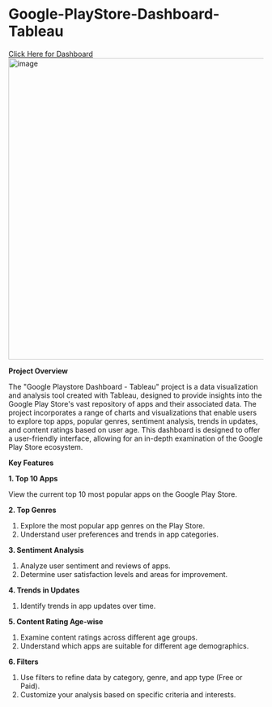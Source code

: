 # Google-PlayStore-Dashboard-Tableau
[Click Here for Dashboard](https://public.tableau.com/app/profile/nikhil.bordekar/viz/shared/6DNJ69JRY)
<img width="594" alt="image" src="https://github.com/nikhilbordekar/Google-PlayStore-Dashboard-Tableau/assets/121897260/9a8872a4-ce52-4a14-b33d-7a46d30535f3">

**Project Overview**

The "Google Playstore Dashboard - Tableau" project is a data visualization and analysis tool created with Tableau, designed to provide insights into the Google Play Store's vast repository of apps and their associated data. The project incorporates a range of charts and visualizations that enable users to explore top apps, popular genres, sentiment analysis, trends in updates, and content ratings based on user age. This dashboard is designed to offer a user-friendly interface, allowing for an in-depth examination of the Google Play Store ecosystem.

**Key Features**

**1. Top 10 Apps**

View the current top 10 most popular apps on the Google Play Store.

**2. Top Genres**

1) Explore the most popular app genres on the Play Store.
2) Understand user preferences and trends in app categories.
   
**3. Sentiment Analysis**
1) Analyze user sentiment and reviews of apps.
2) Determine user satisfaction levels and areas for improvement.
   
**4. Trends in Updates**

1) Identify trends in app updates over time.

**5. Content Rating Age-wise**

1) Examine content ratings across different age groups.
2) Understand which apps are suitable for different age demographics.
   
**6. Filters**

1) Use filters to refine data by category, genre, and app type (Free or Paid).
2) Customize your analysis based on specific criteria and interests.

